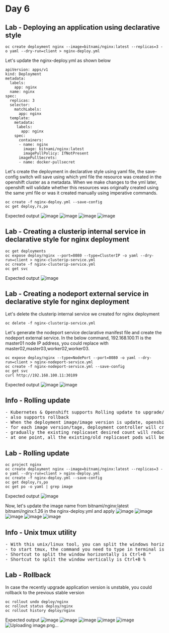 # Day 6

## Lab - Deploying an application using declarative style
```
oc create deployment nginx --image=bitnami/nginx:latest --replicas=3 -o yaml --dry-run=client > nginx-deploy.yml
```

Let's update the nginx-deploy.yml as shown below
```
apiVersion: apps/v1
kind: Deployment
metadata:
  labels:
    app: nginx
  name: nginx
spec:
  replicas: 3
  selector:
    matchLabels:
      app: nginx
  template:
    metadata:
     labels:
       app: nginx
    spec:
      containers:
      - name: nginx
        image: bitnami/nginx:latest
        imagePullPolicy: IfNotPresent
      imagePullSecrets:
      - name: docker-pullsecret
```

Let's create the deployment in declarative style using yaml file, the save-config switch will save using which yml file the resource was created in the openshift cluster as a metadata. When we make changes to the yml later, openshift will validate whether this resources was originally created using the same yml file or was it created manually using imperative commands.
```
oc create -f nginx-deploy.yml --save-config
oc get deploy,rs,po
```

Expected output
![image](https://github.com/user-attachments/assets/9fb27c11-92af-4e6d-9e9f-9ddeac5fa6ba)
![image](https://github.com/user-attachments/assets/81cb8d38-8a4d-4adf-9e84-d4ee7864658c)
![image](https://github.com/user-attachments/assets/9085a97a-d10d-4fd6-a2ea-65aab0e10551)
![image](https://github.com/user-attachments/assets/2093f949-698d-43df-8f9b-0c4bc4ffc774)


## Lab - Creating a clusterip internal service in declarative style for nginx deployment
```
oc get deployments
oc expose deploy/nginx --port=8080 --type=ClusterIP -o yaml --dry-run=client > nginx-clusterip-service.yml
oc create -f nginx-clusterip-service.yml
oc get svc
```

Expected output
![image](https://github.com/user-attachments/assets/b230544a-e968-45c5-bb02-bd4db82be66c)

## Lab - Creating a nodeport external service in declarative style for nginx deployment
Let's delete the clusterip internal service we created for nginx deployment
```
oc delete -f nginx-clusterip-service.yml
```

Let's generate the nodeport service declarative manifest file and create the nodeport external service. In the below command, 192.168.100.11 is the master01 node IP address, you could replace with master02,master03,worker02,worker03.
```
oc expose deploy/nginx --type=NodePort --port=8080 -o yaml --dry-run=client > nginx-nodeport-service.yml
oc create -f nginx-nodeport-service.yml --save-config
oc get svc
curl http://192.168.100.11:30109
```

Expected output
![image](https://github.com/user-attachments/assets/9a9ddd9b-06af-40b5-a265-0fffa0dc7878)
![image](https://github.com/user-attachments/assets/6f371ef7-ebcb-4ff1-869a-4094ba0fbeda)

## Info - Rolling update
<pre>
- Kubernetes & Openshift supports Rolling update to upgrade/downgrade your live application from one version to other without downtime
- also supports rollback
- When the deployment image/image version is update, openshift will start the rolling update
- for each image version/tage, deployment controller will create one replicaset
- gradually the existing replicaset desired count will reduce, while the new replicaset desired count will increase gradually
- at one point, all the existing/old replicaset pods will be replaced with new pods using the new replicaset
</pre>

## Lab - Rolling update
```
oc project nginx
oc create deployment nginx --image=bitnami/nginx:latest --replicas=3 -o yaml --dry-run=client > nginx-deploy.yml
oc create -f nginx-deploy.yml --save-config
oc get deploy,rs,po
oc get po -o yaml | grep image
```

Expected output
![image](https://github.com/user-attachments/assets/dba0f48f-8a98-402e-a7ca-5c94841dd894)

Now, let's update the image name from bitnami/nginx:latest bitnami/nginx:1.26 in the nginx-deploy.yml and apply
![image](https://github.com/user-attachments/assets/a7cc6721-95d8-448f-bf0b-d875695b48a6)
![image](https://github.com/user-attachments/assets/5a1c9134-5b9b-4cba-96d9-ef12b96a2df5)
![image](https://github.com/user-attachments/assets/f7510bcc-51ad-4567-86ba-5cd6a420b961)
![image](https://github.com/user-attachments/assets/bb39b35b-154a-457c-bc2b-3761a94f9309)
![image](https://github.com/user-attachments/assets/88d16016-5620-429b-8a54-d06858ddd52a)

## Info - Unix tmux utility
<pre>
- With this unix/linux tool, you can split the windows horizontally/vertically
- to start tmux, the command you need to type in terminal is tmux
- Shortcut to split the window horizontally is Ctrl+B "
- Shortcut to split the window vertically is Ctrl+B %
</pre>

## Lab - Rollback
In case the recently upgrade application version is unstable, you could rollback to the previous stable version
```
oc rollout undo deploy/nginx
oc rollout status deploy/nginx
oc rollout history deploy/nginx
```

Expected output
![image](https://github.com/user-attachments/assets/c7722af7-a690-4eea-ac50-0c6fbef26c32)
![image](https://github.com/user-attachments/assets/584f9136-cc65-46c1-9a81-cdfccd957afb)
![image](https://github.com/user-attachments/assets/847a2b5c-7cc1-4884-887d-4dcb11f0dcd1)
![image](https://github.com/user-attachments/assets/cdd3ddab-1ce5-4530-9370-ce59d8dd5a6d)
![image](https://github.com/user-attachments/assets/b2b0db57-d31c-47d8-bac7-56eb1e61a597)
![Uploading image.png…]()


